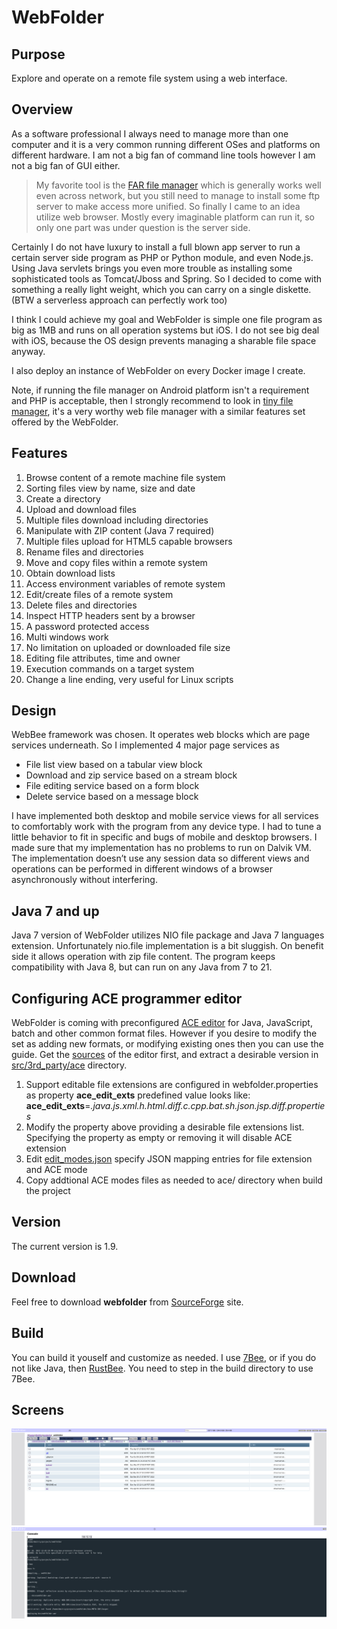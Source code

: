 # WebFolder

## Purpose
Explore and operate on a remote file system using a web interface.

## Overview
As a software professional I always need to manage more than one computer and it is a 
very common running different OSes and platforms on different hardware. 
I am not a big fan of command line tools however I am not a big fan of GUI either.

>My favorite tool is the [FAR file manager](https://github.com/FarGroup/FarManager) which is generally works well even across network, 
but you still need to manage to install some ftp server to make access more unified. 
So finally I came to an idea utilize web browser. Mostly every imaginable platform can run it, 
so only one part was under question is the server side. 
 
Certainly I do not have luxury to install a full blown app server to run a certain 
server side program as PHP or Python module, and even Node.js. Using Java servlets brings you even 
more trouble as installing some sophisticated tools as Tomcat/Jboss and Spring. So I 
decided to come with something a really light weight, which you can carry on a single 
diskette. (BTW a serverless approach can perfectly work too)

I think I could achieve my goal and WebFolder is simple one file program as big 
as 1MB and runs on all operation systems but iOS. I do not see big deal with 
iOS, because the OS design prevents managing a sharable file space anyway.

I also deploy an instance of WebFolder on every Docker image I create.

Note, if running the file manager on Android platform isn't a requirement and PHP is acceptable, then I strongly recommend to look in
[tiny file manager](https://github.com/prasathmani/tinyfilemanager/tree/master), it's a very worthy web file manager  with a similar features set
offered by the WebFolder.
    
## Features

1. Browse content of a remote machine file system     
2. Sorting files view by name, size and date                                                                   
3. Create a directory                              
4. Upload and download files                        
5. Multiple files download including directories           
6. Manipulate with ZIP content (Java 7 required)
7. Multiple files upload for HTML5 capable browsers  
8. Rename files and directories                       
9. Move and copy files within a remote system       
10. Obtain download lists                              
11. Access environment variables of remote system      
12. Edit/create files of a remote system               
13. Delete files and directories                                       
14. Inspect HTTP headers sent by a browser              
15. A password protected access                          
16. Multi windows work                                 
17. No limitation on uploaded or downloaded file size  
18. Editing file attributes, time and owner           
19. Execution commands on a target system
20. Change a line ending, very useful for Linux scripts

## Design

WebBee framework was chosen. It operates web blocks which are page services underneath. So I implemented 4 major page services as
* File list view based on a tabular view block
* Download and zip service based on a stream block
* File editing service based on a form block
* Delete service based on a message block 

I have implemented both desktop and mobile service views for all services to comfortably work with the program from any device type.
 I had to tune a little behavior to fit in specific and bugs of mobile and desktop browsers. I made sure that my implementation has
  no problems to run on Dalvik VM. The implementation doesn’t use any session data so different views and operations can be performed
   in different windows of a browser asynchronously without interfering. 

## Java 7 and up
Java 7 version of WebFolder utilizes NIO file package and Java 7 languages extension. 
Unfortunately nio.file implementation is a bit sluggish. On benefit side it allows operation with zip file content.
The program keeps compatibility with Java 8, but can run on any Java from 7 to 21.


## Configuring ACE programmer editor
WebFolder is coming with preconfigured [ACE editor](https://ace.c9.io) for Java, JavaScript, batch and other common format files. However if you desire
to modify the set as adding new formats, or modifying existing ones then you can use the guide. Get the [sources](https://github.com/ajaxorg/ace-builds/) of the editor first,
and extract a desirable version in [src/3rd_party/ace](https://github.com/drogatkin/webfolder/tree/master/src/3rd_party/ace) directory.

1. Support editable file extensions are configured in webfolder.properties as property **ace_edit_exts**
        predefined value looks like: **ace_edit_exts**=*.java.js.xml.h.html.diff.c.cpp.bat.sh.json.jsp.diff.properties*
2. Modify the property above providing a desirable file extensions list. Specifying the property as empty or removing it will disable ACE extension</li>
3. Edit [edit_modes.json](https://github.com/drogatkin/webfolder/blob/master/src/html/edit_modes.json) specify JSON mapping entries for file extension and ACE mode
4. Copy addtional ACE modes files as needed to ace/ directory when build the project

## Version
The current version is 1.9. 

## Download
Feel free to download **webfolder** from [SourceForge](https://sourceforge.net/projects/webfolder/files/webfolder-releases/) site.

## Build

You can build it youself and customize as needed. I use [7Bee](https://github.com/drogatkin/7bee), or if you do not like Java,
then [RustBee](https://gitlab.com/tools6772135/rusthub/-/tree/master). You need to step in the build directory to use 7Bee.

## Screens

![a directory view](https://github.com/drogatkin/webfolder/blob/master/doc/screen%20shot1.png?raw=true)
![a console view](https://github.com/drogatkin/webfolder/blob/master/doc/screen%20shot2.png?raw=true)

